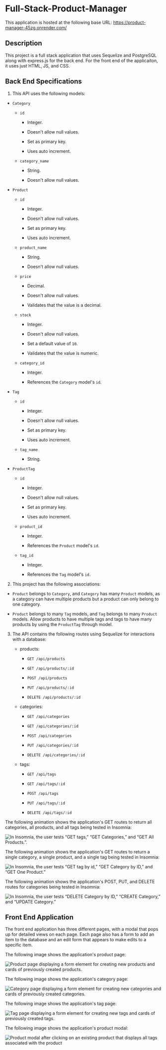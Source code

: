 # Full-Stack-Product-Manager

This application is hosted at the following base URL: https://product-manager-45zg.onrender.com/

## Description

This project is a full stack application that uses Sequelize and PostgreSQL along with express.js for the back end. For the front end of the applicaiton, it uses just HTML, JS, and CSS.

## Back End Specifications

1. This API uses the following models:

* `Category`

  * `id`

    * Integer.
  
    * Doesn't allow null values.
  
    * Set as primary key.
  
    * Uses auto increment.

  * `category_name`
  
    * String.
  
    * Doesn't allow null values.

* `Product`

  * `id`
  
    * Integer.
  
    * Doesn't allow null values.
  
    * Set as primary key.
  
    * Uses auto increment.

  * `product_name`
  
    * String.
  
    * Doesn't allow null values.

  * `price`
  
    * Decimal.
  
    * Doesn't allow null values.
  
    * Validates that the value is a decimal.

  * `stock`
  
    * Integer.
  
    * Doesn't allow null values.
  
    * Set a default value of `10`.
  
    * Validates that the value is numeric.

  * `category_id`
  
    * Integer.
  
    * References the `Category` model's `id`.

* `Tag`

  * `id`
  
    * Integer.
  
    * Doesn't allow null values.
  
    * Set as primary key.
  
    * Uses auto increment.

  * `tag_name`
  
    * String.

* `ProductTag`

  * `id`

    * Integer.

    * Doesn't allow null values.

    * Set as primary key.

    * Uses auto increment.

  * `product_id`

    * Integer.

    * References the `Product` model's `id`.

  * `tag_id`

    * Integer.

    * References the `Tag` model's `id`.

2. This project has the following associations:

* `Product` belongs to `Category`, and `Category` has many `Product` models, as a category can have multiple products but a product can only belong to one category.

* `Product` belongs to many `Tag` models, and `Tag` belongs to many `Product` models. Allow products to have multiple tags and tags to have many products by using the `ProductTag` through model.

3. The API contains the following routes using Sequelize for interactions with a database:

    * products:

      * `GET /api/products`

      * `GET /api/products/:id`

      * `POST /api/products`

      * `PUT /api/products/:id`

      * `DELETE /api/products/:id`

    * categories:

      * `GET /api/categories`

      * `GET /api/categories/:id`

      * `POST /api/categories`

      * `PUT /api/categories/:id`

      * `DELETE /api/categories/:id`

    * tags:

      * `GET /api/tags`

      * `GET /api/tags/:id`

      * `POST /api/tags`

      * `PUT /api/tags/:id`

      * `DELETE /api/tags/:id`

The following animation shows the application's GET routes to return all categories, all products, and all tags being tested in Insomnia:

![In Insomnia, the user tests “GET tags,” “GET Categories,” and “GET All Products.”.](./Assets/33-challenge-demo-01.gif)

The following animation shows the application's GET routes to return a single category, a single product, and a single tag being tested in Insomnia:

![In Insomnia, the user tests “GET tag by id,” “GET Category by ID,” and “GET One Product.”](./Assets/33-challenge-demo-02.gif)

The following animation shows the application's POST, PUT, and DELETE routes for categories being tested in Insomnia:

![In Insomnia, the user tests “DELETE Category by ID,” “CREATE Category,” and “UPDATE Category.”](./Assets/33-challenge-demo-03.gif)

## Front End Application

The front end application has three different pages, with a modal that pops up for detailed views on each page. Each page also has a form to add an item to the database and an edit form that appears to make edits to a specific item.

The following image shows the application's product page:

![Product page displaying a form element for creating new products and cards of previously created products.](./Assets/33-challenge-demo-04.png)

The following image shows the application's category page:

![Category page displaying a form element for creating new categories and cards of previously created categories.](./Assets/33-challenge-demo-05.png)

The following image shows the application's tag page:

![Tag page displaying a form element for creating new tags and cards of previously created tags.](./Assets/33-challenge-demo-06.png)

The following image shows the application's product modal:

![Product modal after clicking on an existing product that displays all tags associated with the product](./Assets/33-challenge-demo-07.png)